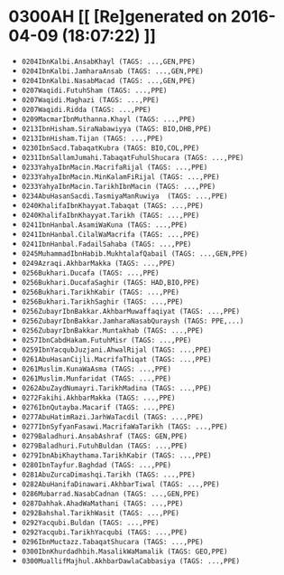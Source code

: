# 0300AH [[ [Re]generated on 2016-04-09 (18:07:22) ]]

* `0204IbnKalbi.AnsabKhayl (TAGS: ...,GEN,PPE)`
* `0204IbnKalbi.JamharaAnsab (TAGS: ...,GEN,PPE)`
* `0204IbnKalbi.NasabMacad (TAGS: ...,GEN,PPE)`
* `0207Waqidi.FutuhSham (TAGS: ...,PPE)`
* `0207Waqidi.Maghazi (TAGS: ...,PPE)`
* `0207Waqidi.Ridda (TAGS: ...,PPE)`
* `0209MacmarIbnMuthanna.Khayl (TAGS: ...,PPE)`
* `0213IbnHisham.SiraNabawiyya (TAGS: BIO,DHB,PPE)`
* `0213IbnHisham.Tijan (TAGS: ...,PPE)`
* `0230IbnSacd.TabaqatKubra (TAGS: BIO,COL,PPE)`
* `0231IbnSallamJumahi.TabaqatFuhulShucara (TAGS: ...,PPE)`
* `0233YahyaIbnMacin.MacrifaRijal (TAGS: ...,PPE)`
* `0233YahyaIbnMacin.MinKalamFiRijal (TAGS: ...,PPE)`
* `0233YahyaIbnMacin.TarikhIbnMacin (TAGS: ...,PPE)`
* `0234AbuHasanSacdi.TasmiyaManRuwiya  (TAGS: ...,PPE)`
* `0240KhalifaIbnKhayyat.Tabaqat (TAGS: ...,PPE)`
* `0240KhalifaIbnKhayyat.Tarikh (TAGS: ...,PPE)`
* `0241IbnHanbal.AsamiWaKuna (TAGS: ...,PPE)`
* `0241IbnHanbal.CilalWaMacrifa (TAGS: ...,PPE)`
* `0241IbnHanbal.FadailSahaba (TAGS: ...,PPE)`
* `0245MuhammadIbnHabib.MukhtalafQabail (TAGS: ...,GEN,PPE)`
* `0249Azraqi.AkhbarMakka (TAGS: ...,PPE)`
* `0256Bukhari.Ducafa (TAGS: ...,PPE)`
* `0256Bukhari.DucafaSaghir (TAGS: HAD,BIO,PPE)`
* `0256Bukhari.TarikhKabir (TAGS: ...,PPE)`
* `0256Bukhari.TarikhSaghir (TAGS: ...,PPE)`
* `0256ZubayrIbnBakkar.AkhbarMuwaffaqiyat (TAGS: ...,PPE)`
* `0256ZubayrIbnBakkar.JamharaNasabQuraysh (TAGS: PPE,...)`
* `0256ZubayrIbnBakkar.Muntakhab (TAGS: ...,PPE)`
* `0257IbnCabdHakam.FutuhMisr (TAGS: ...,PPE)`
* `0259IbnYacqubJuzjani.AhwalRijal (TAGS: ...,PPE)`
* `0261AbuHasanCijli.MacrifaThiqat (TAGS: ...,PPE)`
* `0261Muslim.KunaWaAsma (TAGS: ...,PPE)`
* `0261Muslim.Munfaridat (TAGS: ...,PPE)`
* `0262AbuZaydNumayri.TarikhMadina (TAGS: ...,PPE)`
* `0272Fakihi.AkhbarMakka (TAGS: ...,PPE)`
* `0276IbnQutayba.Macarif (TAGS: ...,PPE)`
* `0277AbuHatimRazi.JarhWaTacdil (TAGS: ...,PPE)`
* `0277IbnSyfyanFasawi.MacrifaWaTarikh (TAGS: ...,PPE)`
* `0279Baladhuri.AnsabAshraf (TAGS: GEN,PPE)`
* `0279Baladhuri.FutuhBuldan (TAGS: ...,PPE)`
* `0279IbnAbiKhaythama.TarikhKabir (TAGS: ...,PPE)`
* `0280IbnTayfur.Baghdad (TAGS: ...,PPE)`
* `0281AbuZurcaDimashqi.Tarikh (TAGS: ...,PPE)`
* `0282AbuHanifaDinawari.AkhbarTiwal (TAGS: ...,PPE)`
* `0286Mubarrad.NasabCadnan (TAGS: ...,GEN,PPE)`
* `0287Dahhak.AhadWaMathani (TAGS: ...,PPE)`
* `0292Bahshal.TarikhWasit (TAGS: ...,PPE)`
* `0292Yacqubi.Buldan (TAGS: ...,PPE)`
* `0292Yacqubi.TarikhYacqubi (TAGS: ...,PPE)`
* `0296IbnMuctazz.TabaqatShucara (TAGS: ...,PPE)`
* `0300IbnKhurdadhbih.MasalikWaMamalik (TAGS: GEO,PPE)`
* `0300MuallifMajhul.AkhbarDawlaCabbasiya (TAGS: ...,PPE)`
